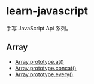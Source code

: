 # learn-javascript

手写 JavaScript Api 系列。

## Array

- [Array.prototype.at()](./Array.prototype.at.js)
- [Array.prototype.concat()](./Array.prototype.concat.js)
- [Array.prototype.every()](./Array.prototype.every.js)
